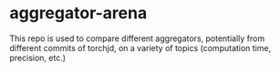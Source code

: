 # aggregator-arena
This repo is used to compare different aggregators, potentially from different commits of torchjd, on a variety of topics (computation time, precision, etc.)
